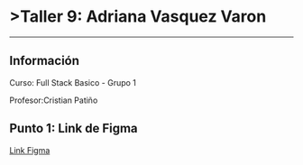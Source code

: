 <h1>>Taller 9: Adriana Vasquez Varon</h1>
<hr>

<h2>Información</h2>
<p>Curso: Full Stack Basico - Grupo 1 </p>
<p>Profesor:Cristian Patiño </p> 



<h2>Punto 1: Link de Figma</h2>
<a href="https://www.figma.com/file/t50EQq4W8LX5A4v9hlDj2U/Untitled?type=design&node-id=0-1&t=FVfcOMsBtum8kU4X-0">
Link Figma</a>



